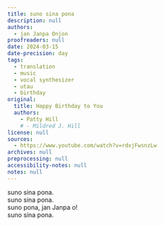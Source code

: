 ```yaml
---
title: suno sina pona
description: null
authors:
  - jan Janpa Onjon
proofreaders: null
date: 2024-03-15
date-precision: day
tags:
  - translation
  - music
  - vocal synthesizer
  - utau
  - birthday
original:
  title: Happy Birthday to You
  authors:
    - Patty Hill
    # - Mildred J. Hill
license: null
sources:
  - https://www.youtube.com/watch?v=rdxjFwsnzLw
archives: null
preprocessing: null
accessibility-notes: null
notes: null
---
```


suno sina pona.  \
suno sina pona.  \
suno pona, jan Janpa o!  \
suno sina pona.

